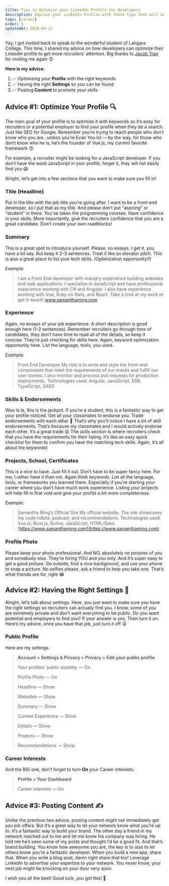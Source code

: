 ```yaml
---
title: Tips to Optimize your LinkedIn Profile for Developers
description: Improve your LinkedIn Profile with these tips that will boost your profile, create a positive impression and attract recruiter attention
tags: [career]
order: 5
updatedAt: 2018-09-12
---
```


Yay, I got invited back to speak to the wonderful student of Langara College. This time, I shared my advice on how developers can optimize their LinkedIn profile to get more recruiters’ attention. Big thanks to [Jacob Tran](https://twitter.com/jaycubtran) for inviting me again 😊

**Here is my advice:**

1. ✅ Optimizing your **Profile** with the right keywords
2. ✅ Having the right **Settings** so you can be found
3. ✅ Posting **Content** to promote your skills

## Advice #1: Optimize Your Profile 🔍

The main goal of your profile is to optimize it with keywords so it’s easy for recruiters or a potential employer to find your profile when they do a search. Just like SEO for Google. Remember you’re trying to reach people who don’t know who you are…unless you’re Evan You lol — by the way, for those who don’t know who he is, he’s the founder of Vue.js, my current favorite framework 😍

For example, a recruiter might be looking for a JavaScript developer. If you don’t have the word JavaScript in your profile, forget it, they will not easily find you 😱

Alright, let’s get into a few sections that you want to make sure you fill in!

### Title (Headline)

Put in the title with the job title you’re going after. I want to be a front-end developer, so I put that as my title. And please don’t put “aspiring” or “student” in there. You’ve taken the programming courses. Have confidence in your skills. More importantly, give the recruiters confidence that you are a great candidate. Don’t create your own roadblocks!

### Summary

This is a great spot to introduce yourself. Please, no essays. I get it, you have a lot say. But keep it 2–3 sentences. Treat it like an elevator pitch. This is also a great place to list your tech skills. (Optimization opportunity!!)

_Example:_

> I am a Front End developer with industry experience building websites and web applications. I specialize in JavaScript and have professional experience working with C# and Angular. I also have experience working with Vue, Ruby on Rails, and React.
> Take a look at my work or get in touch! www.samanthaming.com

### Experience

Again, no essays of your job experience. A short description is good enough here (1–2 sentences). Remember recruiters go through tons of candidates, they don’t have time to read all of the details, so keep it concise. They’re just checking for skills here. Again, keyword optimization opportunity here. List the language, tools, you used.

_Example:_

> Front End Developer
> My role is to write and style the front-end components that meet the requirements of our mocks and fulfill our user stories. I also monitor and process pull requests for production deployments.
> Technologies used: Angular, JavaScript, ES6, TypeScript, SASS

### Skills & Endorsements

Woo la la, this is the jackpot. If you’re a student, this is a fantastic way to get your profile noticed. Get all your classmates to endorse you. Trade endorsements with each other 💪 That’s why you’ll notice I have a lot of skill endorsements. That’s because my classmates and I would actively endorse each other. It’s a great trade 😝 The skills section is where recruiters check that you have the requirements for their listing. It’s like an easy quick checklist for them to confirm you have the matching tech skills. Again, it’s all about the keywords!

### Projects, School, Certificates

This is a nice to have. Just fill it out. Don’t have to be super fancy here. For me, I rather have it than not. Again think keywords. List all the language, tools, or frameworks you learned there. Especially if you’re starting your career where you don’t have much work experience. Listing your projects will help fill in that void and give your profile a bit more completeness.

_Example:_

> Samantha Ming’s Official Site
> My official website. The site showcases my code tidbits, podcast, and recommendations.
> Technologies used: Vue.js, Nuxt.js, Bulma, JavaScript, HTML/Sass.
> [https://www.samanthaming.com](https://www.samanthaming.com)

### Profile Photo

Please keep your photo professional. And NO, absolutely no pictures of you and somebody else. They’re hiring YOU and you only. And it’s super easy to get a good picture. Go outside, find a nice background, and use your phone to snap a picture. No selfies please, ask a friend to help you take one. That’s what friends are for, right 😂

## Advice #2: Having the Right Settings 👾

Alright, let’s talk about settings. Here, you just want to make sure you have the right settings so recruiters can actually find you. I know, some of you are extremely private and don’t want everything to be public. Do you want potential and employers to find you? If your answer is yes, Then turn it on. Here’s my advice, once you have that job, just turn it off 😜

### Public Profile

Here are my settings:

> **Account > Settings & Privacy > Privacy > Edit your public profile**
>
> Your profiles’ public visibility — On
>
> Profile Photo — On
>
> Headline — Show
>
> Websites — Show
>
> Summary — Show
>
> Current Experience — Show
>
> Details — Show
>
> Projects — Show
>
> Recommendations — Show

### Career Interests

And the BIG one, don’t forget to turn **On** your Career interests:

> **Profile > Your Dashboard**
>
> Career interests — On

## Advice #3: Posting Content ✍️

Unlike the previous two advice, posting content might not immediately get you job offers. But it’s a great way to let your network know what you’re up to. It’s a fantastic way to build your brand. The other day a friend in my network reached out to me and let me know his company was hiring. He told me he’s seen some of my posts and thought I’d be a good fit. And that’s brand building. You know how awesome you are, the key is to also to let others know you’re a fantastic developer. When you build a new app, share that. When you write a blog post, damn right share that too! Leverage LinkedIn to advertise your expertise to your network. You never know, your next job might be knocking on your door very soon.

I wish you all the best! Good luck, you got this! 💪

